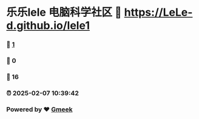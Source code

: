 # 乐乐lele 电脑科学社区 :link: https://LeLe-d.github.io/lele1 
### :page_facing_up: [1](https://LeLe-d.github.io/lele1/tag.html) 
### :speech_balloon: 0 
### :hibiscus: 16 
### :alarm_clock: 2025-02-07 10:39:42 
### Powered by :heart: [Gmeek](https://github.com/Meekdai/Gmeek)
